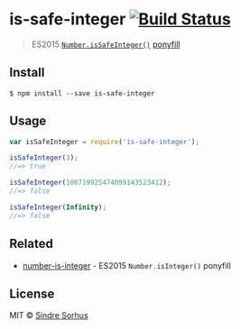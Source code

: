 # is-safe-integer [![Build Status](https://travis-ci.org/sindresorhus/is-safe-integer.svg?branch=master)](https://travis-ci.org/sindresorhus/is-safe-integer)

> ES2015 [`Number.isSafeInteger()`](https://developer.mozilla.org/en-US/docs/Web/JavaScript/Reference/Global_Objects/Number/isSafeInteger) [ponyfill](https://ponyfill.com)


## Install

```
$ npm install --save is-safe-integer
```


## Usage

```js
var isSafeInteger = require('is-safe-integer');

isSafeInteger(3);
//=> true

isSafeInteger(100719925474099143523412);
//=> false

isSafeInteger(Infinity);
//=> false
```


## Related

- [number-is-integer](https://github.com/sindresorhus/number-is-integer) - ES2015 `Number.isInteger()` ponyfill


## License

MIT © [Sindre Sorhus](http://sindresorhus.com)
